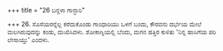 +++
title = "26 ಬನ್ದಳಾ ಗಾನ್ಧಾರಿ"

+++
26. ಸೊಸೆಯರನ್ನೆಲ್ಲ ಕರೆದುಕೊಂಡು ಗಾಂಧಾರಿಯು ಒಳಗೆ ಬಂದು, ಕೌರವನು ದರ್ಭೆಯ ಮೇಲೆ ಮಲಗಿರುವುದನ್ನು ಕಂಡು, ದುಃಖಿಸಿದಳು. ಶೋಕಾಗ್ನಿಯಲ್ಲಿ ಬೆಂದು, ಮಗನ ಹತ್ತಿರ ಕುಳಿತು 'ನಿನ್ನ ಹಾಸಿಗೆಯ ಪರಿ ಲೇಸಾಯ್ತು' ಎಂದಳು.